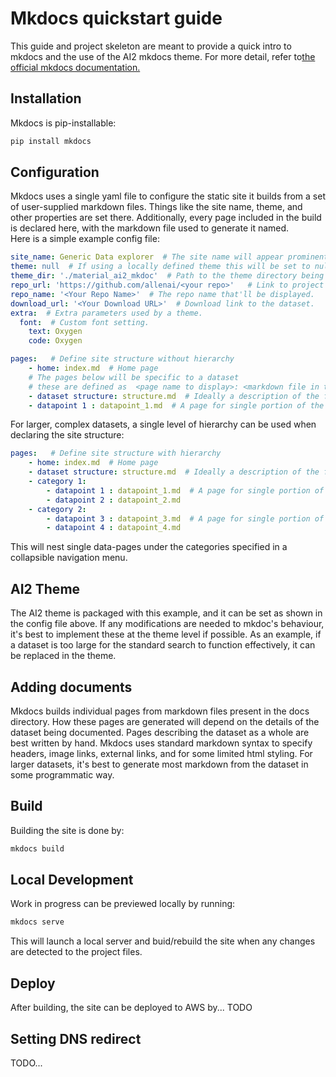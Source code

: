 # Mkdocs quickstart guide 
This guide and project skeleton are meant to provide a quick intro to mkdocs and the use of the AI2 mkdocs theme. 
For more detail, refer to[the official mkdocs documentation.](http://www.mkdocs.org)
## Installation
Mkdocs is pip-installable:
```python
pip install mkdocs
```
## Configuration 
Mkdocs uses a single yaml file to configure the static site it builds from a set of user-supplied markdown files. Things like 
the site name, theme, and other properties are set there. Additionally, every page included in the build is 
declared here, with the markdown file used to generate it named.  
Here is a simple example config file:

```yaml
site_name: Generic Data explorer  # The site name will appear prominently on a site's homepage, and should reflect the dataset. 
theme: null  # If using a locally defined theme this will be set to null (or left out). The theme name if using a stock theme
theme_dir: './material_ai2_mkdoc'  # Path to the theme directory being used.
repo_url: 'https://github.com/allenai/<your repo>'   # Link to project repo, if applicable.
repo_name: '<Your Repo Name>'  # The repo name that'll be displayed.
download_url: '<Your Download URL>'  # Download link to the dataset.
extra:  # Extra parameters used by a theme.
  font:  # Custom font setting.
    text: Oxygen
    code: Oxygen

pages:   # Define site structure without hierarchy
    - home: index.md  # Home page
    # The pages below will be specific to a dataset
    # these are defined as  <page name to display>: <markdown file in the the docs directory the page will be generated from. 
    - dataset structure: structure.md  # Ideally a description of the formatting of the dataset should be provided   
    - datapoint 1 : datapoint_1.md  # A page for single portion of the dataset (the size/level of detail will depend on the dataset) 
```
For larger, complex datasets, a single level of hierarchy can be used when declaring the site structure:
```yaml
pages:   # Define site structure with hierarchy
    - home: index.md  # Home page
    - dataset structure: structure.md  # Ideally a description of the formatting of the dataset should be provided
    - category 1: 
        - datapoint 1 : datapoint_1.md  # A page for single portion of the dataset (the size/level of detail will depend on the dataset)
        - datapoint 2 : datapoint_2.md
    - category 2: 
        - datapoint 3 : datapoint_3.md  # A page for single portion of the dataset (the size/level of detail will depend on the dataset)
        - datapoint 4 : datapoint_4.md
```
This will nest single data-pages under the categories specified in a collapsible navigation menu.

## AI2 Theme
The AI2 theme is packaged with this example, and it can be set as shown in the config file above. If any modifications are needed 
to mkdoc's behaviour, it's best to implement these at the theme level if possible. As an example, if a dataset is too large
for the standard search to function effectively, it can be replaced in the theme.

## Adding documents
Mkdocs builds individual pages from markdown files present in the docs directory. How these pages are generated will 
depend on the details of the dataset being documented. Pages describing the dataset as a whole are best written by hand.
Mkdocs uses standard markdown syntax to specify headers, image links, external links, and for some limited html styling.
For larger datasets, it's best to generate most markdown from the dataset in some programmatic way.

## Build
Building the site is done by:
```bash
mkdocs build
```

## Local Development
Work in progress can be previewed locally by running:
```bash
mkdocs serve 
```
This will launch a local server and buid/rebuild the site when any changes are detected to the project files.

## Deploy
After building, the site can be deployed to AWS by... TODO

## Setting DNS redirect
TODO...
